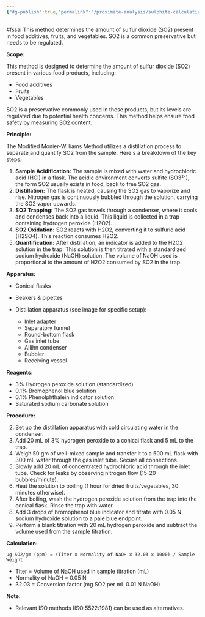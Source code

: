 ```yaml
---
{"dg-publish":true,"permalink":"/proximate-analysis/sulphite-calculation/"}
---
```


#fssai
This method determines the amount of sulfur dioxide (SO2) present in food additives, fruits, and vegetables. SO2 is a common preservative but needs to be regulated.

**Scope:**

This method is designed to determine the amount of sulfur dioxide (SO2) present in various food products, including:

- Food additives
- Fruits
- Vegetables

SO2 is a preservative commonly used in these products, but its levels are regulated due to potential health concerns. This method helps ensure food safety by measuring SO2 content.

**Principle:**

The Modified Monier-Williams Method utilizes a distillation process to separate and quantify SO2 from the sample. Here's a breakdown of the key steps:

1. **Sample Acidification:** The sample is mixed with water and hydrochloric acid (HCl) in a flask. The acidic environment converts sulfite (SO3²⁻), the form SO2 usually exists in food, back to free SO2 gas.
2. **Distillation:** The flask is heated, causing the SO2 gas to vaporize and rise. Nitrogen gas is continuously bubbled through the solution, carrying the SO2 vapor upwards.
3. **SO2 Trapping:** The SO2 gas travels through a condenser, where it cools and condenses back into a liquid. This liquid is collected in a trap containing hydrogen peroxide (H2O2).
4. **SO2 Oxidation:** SO2 reacts with H2O2, converting it to sulfuric acid (H2SO4). This reaction consumes H2O2.
5. **Quantification:** After distillation, an indicator is added to the H2O2 solution in the trap. This solution is then titrated with a standardized sodium hydroxide (NaOH) solution. The volume of NaOH used is proportional to the amount of H2O2 consumed by SO2 in the trap.

**Apparatus:**

- Conical flasks
- Beakers & pipettes
- Distillation apparatus (see image for specific setup):
    
    - Inlet adapter
    - Separatory funnel
    - Round-bottom flask
    - Gas inlet tube
    - Allihn condenser
    - Bubbler
    - Receiving vessel
    

**Reagents:**

- 3% Hydrogen peroxide solution (standardized)
- 0.1% Bromophenol blue solution
- 0.1% Phenolphthalein indicator solution
- Saturated sodium carbonate solution

**Procedure:**

2. Set up the distillation apparatus with cold circulating water in the condenser.
4. Add 20 mL of 3% hydrogen peroxide to a conical flask and 5 mL to the trap.
6. Weigh 50 gm of well-mixed sample and transfer it to a 500 mL flask with 300 mL water through the gas inlet tube. Secure all connections.
8. Slowly add 20 mL of concentrated hydrochloric acid through the inlet tube. Check for leaks by observing nitrogen flow (15-20 bubbles/minute).
10. Heat the solution to boiling (1 hour for dried fruits/vegetables, 30 minutes otherwise).
12. After boiling, wash the hydrogen peroxide solution from the trap into the conical flask. Rinse the trap with water.
14. Add 3 drops of bromophenol blue indicator and titrate with 0.05 N sodium hydroxide solution to a pale blue endpoint.
16. Perform a blank titration with 20 mL hydrogen peroxide and subtract the volume used from the sample titration.

**Calculation:**

```
μg SO2/gm (ppm) = (Titer x Normality of NaOH x 32.03 x 1000) / Sample Weight
```

- Titer = Volume of NaOH used in sample titration (mL)
- Normality of NaOH = 0.05 N
- 32.03 = Conversion factor (mg SO2 per mL 0.01 N NaOH)

**Note:**

- Relevant ISO methods (ISO 5522:1981) can be used as alternatives.